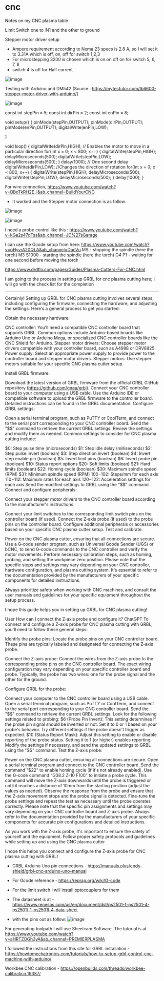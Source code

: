 # cnc
Notes on my CNC plasma table

Limit Switch one to IN1 and the other to ground

Stepper motor driver setup
- Ampere requirement according to Nema 23 specs is 2.8 A, so I will set it to 3.31A which is off, on, off for switch 1,2,3
- For microstepping 3200 is chosen which is on on off on for switch 5, 6, 7, 8
- switch 4 is off for Half current



![image](https://github.com/princekham/cnc/assets/16104631/0bff4730-1928-4a17-831b-914c8bd0b21c)

Testing with Arduino and DM542 (Source : https://mytectutor.com/tb6600-stepper-motor-driver-with-arduino/)


![image](https://github.com/princekham/cnc/assets/16104631/8be45634-7d00-4f53-a1f1-6df77faaf471)


const int stepPin = 5; 
const int dirPin = 2; 
const int enPin = 8;

void setup() {
  pinMode(stepPin,OUTPUT); 
  pinMode(dirPin,OUTPUT);
  pinMode(enPin,OUTPUT);
  digitalWrite(enPin,LOW);
  
}

void loop() {
  digitalWrite(dirPin,HIGH); // Enables the motor to move in a particular direction
  for(int x = 0; x < 800; x++) {
    digitalWrite(stepPin,HIGH); 
    delayMicroseconds(500); 
    digitalWrite(stepPin,LOW); 
    delayMicroseconds(500); 
  }
  delay(1000); // One second delay
  digitalWrite(dirPin,LOW); //Changes the direction of rotation
  for(int x = 0; x < 800; x++) {
    digitalWrite(stepPin,HIGH);
    delayMicroseconds(500);
    digitalWrite(stepPin,LOW);
    delayMicroseconds(500);
  }
  delay(1000); 
}


For wire connection, https://www.youtube.com/watch?v=BBoTkRH2E_I&ab_channel=BuildYourCNC


- It worked and the Stepper motor connection is as follow.

![image](https://github.com/princekham/cnc/assets/16104631/7470da5c-698a-47e5-8604-dacac2e09489)

![image](https://github.com/princekham/cnc/assets/16104631/99b9e9fa-984f-4e48-aeb2-5a194a060181)

I need a probe control like this : https://www.youtube.com/watch?v=kGa2s47dTss&ab_channel=JD%27sGarage

I can use the Gcode setup from here: https://www.youtube.com/watch?v=oHyvrA20QLA&ab_channel=DacVu
MS - stopping the spindle (here the torch)
M3 S1000 - starting the spindle (here the torch)
G4 P1 - waiting for one second before moving the torch


https://www.drdflo.com/pages/Guides/Plasma-Cutters-For-CNC.html

I am going to the process in setting up GRBL for cnc plasma cutting here; I will go with the check list for the completion

------------------------------------
Certainly! Setting up GRBL for CNC plasma cutting involves several steps, including configuring the firmware, connecting the hardware, and adjusting the settings. Here's a general process to get you started:

Obtain the necessary hardware:

CNC controller: You'll need a compatible CNC controller board that supports GRBL. Common options include Arduino-based boards like Arduino Uno or Arduino Mega, or specialized CNC controller boards like the CNC Shield for Arduino.
Stepper motor drivers: Choose stepper motor drivers compatible with your controller board, such as A4988 or DRV8825.
Power supply: Select an appropriate power supply to provide power to the controller board and stepper motor drivers.
Stepper motors: Use stepper motors suitable for your specific CNC plasma cutter setup.

Install GRBL firmware:

Download the latest version of GRBL firmware from the official GRBL GitHub repository (https://github.com/gnea/grbl).
Connect your CNC controller board to your computer using a USB cable.
Use the Arduino IDE or compatible software to upload the GRBL firmware to the controller board. Detailed instructions can be found in the GRBL documentation.
Configure GRBL settings:

Open a serial terminal program, such as PuTTY or CoolTerm, and connect to the serial port corresponding to your CNC controller board.
Send the "$$" command to retrieve the current GRBL settings.
Review the settings and modify them as needed. Common settings to consider for CNC plasma cutting include:

$0: Step pulse time (microseconds)
$1: Step idle delay (milliseconds)
$2: Step pulse invert (boolean)
$3: Step direction invert (boolean)
$4: Invert step enable pin (boolean)
$5: Invert limit pins (boolean)
$6: Invert probe pin (boolean)
$10: Status report options
$20: Soft limits (boolean)
$21: Hard limits (boolean)
$22: Homing cycle (boolean)
$30: Maximum spindle speed (RPM)
$31: Minimum spindle speed (RPM)
$100-$102: Steps/mm for each axis
$110-$112: Maximum rates for each axis
$120-$122: Acceleration settings for each axis
Send the modified settings to GRBL using the "$$" command.
Connect and configure peripherals:

Connect your stepper motor drivers to the CNC controller board according to the manufacturer's instructions.

Connect your limit switches to the corresponding limit switch pins on the controller board (if used).
Connect the Z-axis probe (if used) to the probe pins on the controller board.
Configure additional peripherals or accessories based on your specific CNC plasma cutter setup.
Test and calibrate:

Power on the CNC plasma cutter, ensuring that all connections are secure.
Use a G-code sender program, such as Universal Gcode Sender (UGS) or bCNC, to send G-code commands to the CNC controller and verify the motor movements.
Perform necessary calibration steps, such as homing, probing, and setting the workpiece zero position.
Please note that the specific steps and settings may vary depending on your CNC controller, hardware configuration, and plasma cutting system. It's essential to refer to the documentation provided by the manufacturers of your specific components for detailed instructions.

Always prioritize safety when working with CNC machines, and consult the user manuals and guidelines for your specific equipment throughout the setup process.

I hope this guide helps you in setting up GRBL for CNC plasma cutting!

User
How can I connect the Z-axis probe and configure it?
ChatGPT
To connect and configure a Z-axis probe for CNC plasma cutting with GRBL, you'll need to follow these general steps:

Identify the probe pins: Locate the probe pins on your CNC controller board. These pins are typically labeled and designated for connecting the Z-axis probe.

Connect the Z-axis probe: Connect the wires from the Z-axis probe to the corresponding probe pins on the CNC controller board. The exact wiring configuration may vary depending on your specific controller board and probe. Typically, the probe has two wires: one for the probe signal and the other for the ground.

Configure GRBL for the probe:

Connect your computer to the CNC controller board using a USB cable.
Open a serial terminal program, such as PuTTY or CoolTerm, and connect to the serial port corresponding to your CNC controller board.
Send the "$$" command to retrieve the current GRBL settings.
Look for the following settings related to probing:
$6 (Probe Pin Invert): This setting determines if the probe pin signal should be inverted or not. Set it to 0 or 1 based on your probe's behavior. Try different settings if the probe doesn't trigger as expected.
$10 (Status Report Mask): Adjust this setting to enable or disable reporting of the probe status. Setting it to 1 (or higher) enables reporting.
Modify the settings if necessary, and send the updated settings to GRBL using the "$$" command.
Test the Z-axis probe:

Power on the CNC plasma cutter, ensuring all connections are secure.
Open a serial terminal program and connect to the CNC controller board.
Send the command "$22" to enable homing cycle (if it's not already enabled).
Use the G-code command "G38.2 Z-10 F100" to initiate a probe cycle. This command will move the Z-axis downwards until the probe is triggered or until it reaches a distance of 10mm from the starting position (adjust the values as needed).
Observe the response from the probe and ensure that the Z-axis movement stops and the probe signal is detected.
Fine-tune the probe settings and repeat the test as necessary until the probe operates correctly.
Please note that the specific pin assignments and settings may vary depending on your CNC controller board and Z-axis probe. Always refer to the documentation provided by the manufacturers of your specific components for accurate pin configurations and detailed instructions.

As you work with the Z-axis probe, it's important to ensure the safety of yourself and the equipment. Follow proper safety protocols and guidelines while setting up and using the CNC plasma cutter.

I hope this helps you connect and configure the Z-axis probe for CNC plasma cutting with GRBL!


- GRBL Arduino Uno pin connections - https://manuals.plus/cndy-shield/grbl-cnc-arduino-uno-manual

- For Gcode reference - https://reprap.org/wiki/G-code


- For the limit switch I will install optocouplers for them
- The datasheet is at - https://www.renesas.com/us/en/document/dst/ps2501-1-ps2501-4-ps2501l-1-ps2501l-4-data-sheet
- with the pins out as follow:
![image](https://github.com/princekham/cnc/assets/16104631/ba1b0f05-0e55-4a22-9736-607138a4d864)

For generating toolpath I will use Sheetcam Software. The tutorial is at https://www.youtube.com/watch?v=aHRTZOGh3yA&ab_channel=PREMIERPLASMA

I followed the instructions from this site for GRBL installation - https://howtomechatronics.com/tutorials/how-to-setup-grbl-control-cnc-machine-with-arduino/

Workbee CNC calibration - https://openbuilds.com/threads/workbee-calibration.16387/



